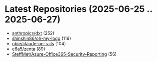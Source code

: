 # Latest Repositories (2025-06-25 .. 2025-06-27)

- [anthropics/dxt](https://github.com/anthropics/dxt) (252)
- [shinshin86/oh-my-logo](https://github.com/shinshin86/oh-my-logo) (119)
- [obie/claude-on-rails](https://github.com/obie/claude-on-rails) (104)
- [e6a5/zenta](https://github.com/e6a5/zenta) (89)
- [SteffMet/Azure-Office365-Security-Reporting](https://github.com/SteffMet/Azure-Office365-Security-Reporting) (56)
